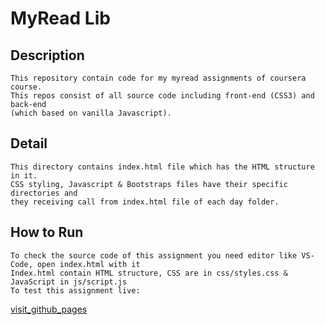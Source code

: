 # MyRead Lib


## Description
    This repository contain code for my myread assignments of coursera course.
    This repos consist of all source code including front-end (CSS3) and back-end
    (which based on vanilla Javascript).

## Detail
    This directory contains index.html file which has the HTML structure in it.
    CSS styling, Javascript & Bootstraps files have their specific directories and 
    they receiving call from index.html file of each day folder. 


## How to Run
    To check the source code of this assignment you need editor like VS-Code, open index.html with it
    Index.html contain HTML structure, CSS are in css/styles.css & JavaScript in js/script.js
    To test this assignment live:
 [visit_github_pages](https://irfanalvi2022skipq.github.io/Coursera-Sprint2/Day5/index.html)

